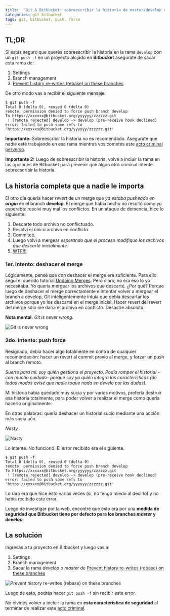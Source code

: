 ```yaml
---
title:  "Git & Bitbucket: sobreescribir la historia de master/develop en Bitbucket"
categories: git bitbucket
tags: git, bitbucket, push, force
---
```


## TL;DR
Si estás seguro que querés sobreescribir la historia en la rama `develop` con un `git push -f` en un proyecto alojado en **Bitbucket** asegurate de sacar esta rama de:

1. Settings
1. Branch management
1. [Prevent history re-writes (rebase) on these branches](https://confluence.atlassian.com/bitbucket/branch-management-385912271.html#Branchmanagement-Preventhistoryre-writes(Gitonly))

De otro modo vas a recibir el siguiente mensaje:

```shell
$ git push -f
Total 0 (delta 0), reused 0 (delta 0)
remote: permission denied to force push branch develop
To https://xxxxxx@bitbucket.org/yyyyyy/zzzzzz.git
 ! [remote rejected] develop -> develop (pre-receive hook declined)
error: failed to push some refs to 'https://xxxxxx@bitbucket.org/yyyyyy/zzzzzz.git'
```

**Importante:** Sobreescribir la historia no es recomendado. Asegurate que nadie esté trabajando en esa rama mientras vos cometés este [acto criminal perverso](https://www.youtube.com/watch?v=AwRuXkpTP0Q).

**Importante 2:** Luego de sobreescribir la historia, volvé a incluir la rama en las opciones de Bitbucket para prevenir que algún otro criminal intente sobreescribir la historia.

## La historia completa que a nadie le importa

El otro día quería hacer _revert_ de un merge que _ya estaba pusheado en **origin**_ en el branch __develop__. El merge que había hecho no resultó como yo esperaba: resolví muy mal los conflictos. En un ataque de demencia, hice lo siguiente:

1. Descarte todo archivo no conflictuado.
1. Resolví el único archivo en conflicto.
1. Commiteé.
1. Luego volví a mergear _esperando que el proceso modifique los archivos que descarté inicialmente_.
1. [WTF!!!](https://media.giphy.com/media/deURfFYxgQEQ8/giphy.gif)

### 1er. intento: deshacer el merge
Lógicamente, pensé que con deshacer el merge era suficiente. Para ello seguí el querido tutorial [Undoing Merges](https://git-scm.com/blog/2010/03/02/undoing-merges.html). Pero claro, no era eso lo yo necesitaba. Yo quería mergear los archivos que descarté. ¿Por qué? Porque luego de deshacer el merge correctamente e intentar volver a mergear el branch a develop, Git inteligentemente intuía que debía descartar los archivos porque yo los descarté en el merge inicial. Hacer revert del revert del merge sólo me daría el archivo en conflicto. Desastre absoluto.

**Nota mental.** _Git is never wrong_.

![Git is never wrong](http://33.media.tumblr.com/166d05c49766a68d39b902c03e299cc2/tumblr_n54myile9s1tv2sd2o1_400.gif)

### 2do. intento: push force
Resignado, debía hacer algo totalmente en contra de cualquier recomendación: hacer un revert al commit previo al merge, y forzar un push al branch remoto.

_Suerte para mí: soy quién gestiona el proyecto. Podía romper el historial -con mucho cuidado- porque soy yo quién integra las características (de todos modos avisé que nadie toque nada en develo por las dudas)._

Mi historia había quedado muy sucia y por varios motivos, prefería destruir esa historia totalmente, para poder volver a realizar el merge como quería hacerlo originalmente.

En otras palabras: quería deshacer un historial sucio mediante una acción más sucia aún.

_Nasty._

![Nasty](https://media0.giphy.com/media/l2JJnuO6aYod49plK/200.gif)

Lo intenté. No funcionó. El error recibido era el siguiente.

```shell
$ git push -f
Total 0 (delta 0), reused 0 (delta 0)
remote: permission denied to force push branch develop
To https://xxxxxx@bitbucket.org/yyyyyy/zzzzzz.git
 ! [remote rejected] develop -> develop (pre-receive hook declined)
error: failed to push some refs to 'https://xxxxxx@bitbucket.org/yyyyyy/zzzzzz.git'
```

Lo raro era que hice esto varias veces (sí, no tengo miedo al decirlo) y no había recibido este error.

Luego de investigar por la web, encontré que esto era por una **medida de seguridad que Bitbucket tiene por defecto para los branches _master_ y _develop_**.

## La solución
Ingresás a tu proyecto en Bitbucket y luego vas a:

1. Settings
1. Branch management
1. Sacar la rama _develop o master_ de [Prevent history re-writes (rebase) on these branches](https://confluence.atlassian.com/bitbucket/branch-management-385912271.html#Branchmanagement-Preventhistoryre-writes(Gitonly))

![Prevent history re-writes (rebase) on these branches](https://confluence.atlassian.com/bitbucket/files/385912271/403505298/1/1379375652632/prevent-rewrites.png)

Luego de esto, podrás hacer `git push -f` sin recibir este error.

No olvidés volver a incluir la rama en **esta característica de seguridad** al terminar de realizar este [acto criminal](https://www.youtube.com/watch?v=AwRuXkpTP0Q).
